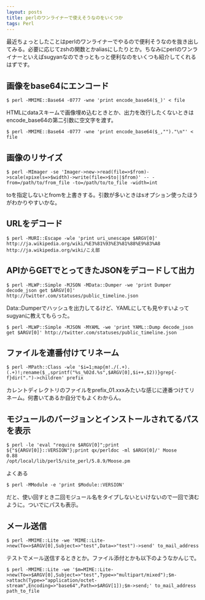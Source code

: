 ```yaml
---
layout: posts
title: perlのワンライナーで使えそうなのをいくつか
tags: Perl
---
```


最近ちょっとしたことはperlのワンライナーでやるので便利そうなのを抜き出してみる。必要に応じてzshの関数とかaliasにしたりとか。ちなみにperlのワンライナーといえばsugyanなのできっともっと便利なのをいくつも紹介してくれるはずです。

画像をbase64にエンコード
---------------------------

    $ perl -MMIME::Base64 -0777 -wne 'print encode_base64($_)' < file

HTMLにdataスキームで画像埋め込むときとか、出力を改行したくないときはencode_base64の第二引数に空文字を渡す。

    $ perl -MMIME::Base64 -0777 -wne 'print encode_base64($_,"")."\n"' < file

画像のリサイズ
---------------------------

    $ perl -MImager -se 'Imager->new->read(file=>$from)->scale(xpixels=>$width)->write(file=>$to||$from)' -- -from=/path/to/from_file -to=/path/to/to_file -width=int

toを指定しないとfromを上書きする。引数が多いときはsオプション使ったほうがわかりやすいかな。

URLをデコード
---------------------------

    $ perl -MURI::Escape -wle 'print uri_unescape $ARGV[0]' http://ja.wikipedia.org/wiki/%E3%81%93%E3%81%88%E9%83%A8
    http://ja.wikipedia.org/wiki/こえ部

APIからGETでとってきたJSONをデコードして出力
---------------------------

    $ perl -MLWP::Simple -MJSON -MData::Dumper -we 'print Dumper decode_json get $ARGV[0]' http://twitter.com/statuses/public_timeline.json

Data::Dumperでハッシュを出力してるけど、YAMLにしても見やすいよってsugyanに教えてもらった。

    $ perl -MLWP::Simple -MJSON -MYAML -we 'print YAML::Dump decode_json get $ARGV[0]' http://twitter.com/statuses/public_timeline.json

ファイルを連番付けてリネーム
---------------------------

    $ perl -MPath::Class -wle '$i=1;map{m!./(.+).(.+)!;rename($_,sprintf("%s_%02d.%s",$ARGV[0],$i++,$2))}grep{-f}dir(".")->children' prefix

カレントディレクトリのファイルをprefix_01.xxxみたいな感じに連番つけてリネーム。何書いてあるか自分でもよくわからん。

モジュールのバージョンとインストールされてるパスを表示
---------------------------

    $ perl -le 'eval "require $ARGV[0]";print ${"${ARGV[0]}::VERSION"};print qx/perldoc -ml $ARGV[0]/' Moose
    0.88
    /opt/local/lib/perl5/site_perl/5.8.9/Moose.pm

よくある

    $ perl -MModule -e 'print $Module::VERSION'

だと、使い回すとき二回モジュール名をタイプしないといけないので一回で済むように。ついでにパスも表示。

メール送信
---------------------------

    $ perl -MMIME::Lite -we 'MIME::Lite->new(To=>$ARGV[0],Subject=>"test",Data=>"test")->send' to_mail_address

テストでメール送信するときとか。ファイル添付とかも以下のようなかんじで。

    $ perl -MMIME::Lite -we '$m=MIME::Lite->new(To=>$ARGV[0],Subject=>"test",Type=>"multipart/mixed");$m->attach(Type=>"application/octet-stream",Encoding=>"base64",Path=>$ARGV[1]);$m->send;' to_mail_address path_to_file
